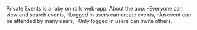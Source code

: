 Private Events is a ruby on rails web-app.
About the app:
-Everyone can view and search events,
-Logged in users can create events,
-An event can be attended by many users,
-Only logged in users can invite others.

